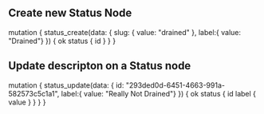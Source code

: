 

## Create new Status Node
mutation {
  status_create(data: { slug: { value: "drained" }, label:{ value: "Drained"} }) {
    ok
    status {
      id
    }
  }
}


## Update descripton on a Status node
mutation {
  status_update(data: { id: "293ded0d-6451-4663-991a-582573c5c1a1", label:{ value: "Really Not Drained"} }) {
    ok
    status {
      id
      label {
        value
      }
    }
  }
}
